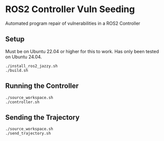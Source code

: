 # ROS2 Controller Vuln Seeding

Automated program repair of vulnerabilities in a ROS2 Controller

## Setup

Must be on Ubuntu 22.04 or higher for this to work. Has only been tested on Ubuntu 24.04.
```
./install_ros2_jazzy.sh
./build.sh
```

## Running the Controller

```
./source_workspace.sh
./controller.sh
```

## Sending the Trajectory

```
./source_workspace.sh
./send_trajectory.sh
```
